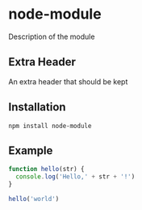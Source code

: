 # node-module

Description of the module

## Extra Header

An extra header that should be kept

## Installation

```
npm install node-module
```

## Example

```javascript
function hello(str) {
  console.log('Hello,' + str + '!')
}

hello('world')
```
